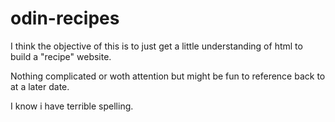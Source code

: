 # odin-recipes

I think the objective of this is to just get a little
understanding of html to build a "recipe" website.


Nothing complicated or woth attention but might be fun
to reference back to at a later date.

I know i have terrible spelling.